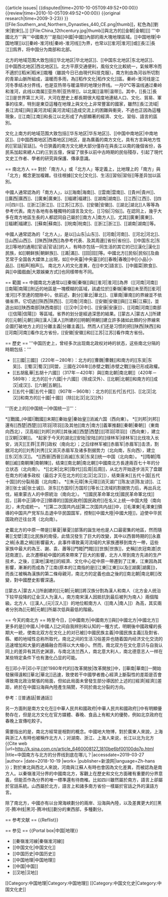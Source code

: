 {{article issues|
{{disputed|time=2010-10-05T09:49:52+00:00}}
{{review|time=2010-10-05T09:49:52+00:00}}
{{original research|time=2009-3-23}}
}}
[[File:Southern_and_Northern_Dynasties_440_CE.png|thumb]]，紅色為[[劉宋|劉宋]]。]]
[[File:China_12thcentury.jpg|thumb]]與北方的[[金朝|金朝]]]]
'''中國北方'''與'''中國南方'''是指[[中國|中國]]內部的兩大塊地理區域。[[中国地理|中国地理]]以[[秦岭-淮河线|秦岭-淮河线]]为界，也常以[[淮河|淮河]]或[[長江|長江]]爲界，将中国分为南部和北部。

北方的地域范围大致包括[[华北地区|华北地区]]、[[中国东北地区|东北地区]]、[[中国西北地区|西北地区]]。北方平原交通便利，風俗文化比較統一，氣候寒冷而不適於[[稻米|稻米]]栽種（雖說今日已由現代科技克服）。南方則由為河谷所切割的青翠山脈所組成，溫暖而多雨，為[[稻作文化|稻作文化]]區。秦岭-淮河线是江河冬季结冰分界线，也是亚热带与暖温带的地理分界线。一月0℃等温线通过秦岭和淮河，此线以南属[[亚热带|亚热带]]，以北属[[温带|温带]]。其中，[[長江|長江]]是世界第三大河，大河在歷史上都長期很大程度地連結人口、文化、貿易、軍事的往來，特別是東亞這種在地理上與文化上非常豐富的國家，雖然[[長江流域|長江流域]]與[[黃河流域|黃河流域]]造成交流上的困難與衝突，不過也正因為這種現象，[[江南|江南]]和長江以北形成了內部顯著的經濟、文化、習俗、語言的區別。

文化上南方的地域范围大致包括[[华东地区|华东地区]]、[[中国中南地区|中南地区]]、[[中国西南地区|西南地区]]地区，是為廣義的南方文化，具有方言與地方性的[[官話|官話]]。今日狹義的南方文化絕大部分僅存在與長江以南的幾個省份，各民系加起來總人口約三到五億，保留了很多以前中古時期的民俗殘存，引起了現代文史工作者、學者的研究與保護、傳承意識。

== 南北方人 ==
對於「南方人」或「北方人」等定義上，比地理上的「南方」與「北方」概念更加複雜。往往根據[[文化|文化]]、生活[[習俗|習俗]]等差异加以區別。

中國人通常認為的「南方人」，以[[海南|海南]]、[[雲南|雲南]]、[[貴州|貴州]]、[[廣西|廣西]]、[[廣東|廣東]]、[[福建|福建]]、[[湖南|湖南]]、[[江西|江西]]、[[四川|四川]]、[[浙江|浙江]]、[[江苏|江苏]]、[[安徽|安徽]]、[[湖北|湖北]]人等等為參考代表。南方各地有各種獨特的語言及文化、[[习俗|习俗]]。在認同上，幾乎大多在南方地區生長的人都認同自己屬於[[南方人|南方人]]，尤其[[廣東|廣東]]、[[福建|福建]]、[[蘇南|蘇南]]、[[皖南|皖南]]、[[浙江|浙江]]、[[湖南|湖南]]等。

中國人通常認為的「北方人」，是以[[山东|山东]]、[[河南|河南]]、[[河北|河北]]、[[山西|山西]]、[[陕西|陕西]]為參考代表、及其周邊[[省份|省份]]、[[中国东北|东北]]等地的通用[[官话|官话]]的人，有時亦包括一同生活的其它的已[[漢化|漢化]]民族，如[[朝鲜族|朝鲜族]]、[[滿|滿]]、[[回|回]]等。中國北方[[民俗|民俗]]及曲艺常于全国各大媒体上出現，如[[中央臺|中央臺]]的[[春晚|春晚]]中[[小品|小品]]、[[相声|相声]]。
南北方人的文化差異，在[[中文|語言]]、[[中國菜|飲食]]、與[[中國戲曲|大眾娛樂方式]]也同樣帶有不同。

== 範圍 ==
中國南北方通常以[[秦嶺|秦嶺]]與[[淮河|淮河]]為界（[[河南|河南]][[南陽|南陽]]附近的地區是一塊模糊的區域，該處位於[[秦嶺|秦嶺]]未至而[[淮河|淮河]]不至達的間隙中）。依前述，劃分[[華北|華北]]、[[華南|華南]]的界線並不依循省界。它切過[[陝西|陝西]]、[[河南|河南]]、[[安徽|安徽]]與[[江蘇|江蘇]]，並造出如[[陕西南部|陕西南部]]（[[汉中|汉中]]、[[安康|安康]]）、[[河南|河南]]南部（[[信陽|信陽]]）等區域。省界的划分是經過深思的結果。[[蒙古人|蒙古人]]所建的[[元朝|元朝]]與[[漢人|漢人]]所建的[[明朝|明朝]]建立許多諸如此類的分界線來企圖打破地方上的[[分離主義|分離主義]]。然而人们还是习惯的把[[陕西|陕西]]和[[河南|河南]]看作北方省份，[[安徽|安徽]]和[[江苏|江苏]]看作南方省份。

== 歷史 ==
'''中国历史上，曾经多次出现南北政权对峙的状态，这些南北分隔的時期包括：'''

* [[三國|三國]]（220年－280年）：北方的[[曹魏|曹魏]]和南方的[[东吴|东吴]]、[[蜀汉|蜀汉]]同盟，三國在208年[[赤壁之戰|赤壁之戰]]後已形成政權。
* [[五胡亂華|五胡十六國]]（317年－420年）與[[南北朝|南北朝]]（420年－589年）：北方的[[十六國|十六國]]（除成汉外）、[[北朝|北朝]]和南方的[[成汉|成汉]]、[[六朝|五朝]]。
* [[五代十國|五代十國]]（907年－960年）：北方的[[五代|五代]]、[[北汉|北汉]]和南方的[[十國|十國]]（除[[北汉|北汉]]外）


'''历史上的[[中国统一|中国统一]]'''：

*[[戰國_(中國)|戰國]]末期[[秦始皇|秦始皇]]消滅六国（西向東）。
*[[刘邦|刘邦]]還有[[西楚|西楚]][[项羽|项羽]]及其他[[南方|南方]]義軍推翻[[秦朝|秦朝]]（東南向西北），汉高祖[[刘邦|刘邦]]其後滅[[西楚|西楚]][[项羽|项羽]]（西向東），建立[[汉朝|汉朝]]。
*起家于今天的湖北[[安陆|安陆]]的[[绿林军|绿林军]]北伐攻入长安，消灭[[王莽|王莽]]政权（南向北）；之后绿林军被[[赤眉军|赤眉军]]击溃，割据河北的[[刘秀|刘秀]]又消灭赤眉军及诸多割据势力（北向南，东向西），建立[[东汉|东汉]]。
*[[西晉|西晉]]消滅[[东吴|东吴]]统一中国（北向南）。
*[[隋朝|隋朝]]滅[[南朝陳|南朝陳]]，结束[[南北朝|南北朝]]中國南北方長達兩百七十年的分立状态（北向南）。
*[[北宋|北宋]]取代[[后周|后周]]，从北方开始逐步消灭了盘踞在南方的诸多政权（最后才灭在北方的[[北汉|北汉]]），结束唐末[[五代十国|五代十国]]的分裂局面（北向南）。
*[[朱元璋|朱元璋]]消灭湖广[[陈友谅|陈友谅]]、江浙[[张士诚|张士诚]]、浙东[[方国珍|方国珍]]等长江流域的割据势力后，再出兵北伐，結束蒙古人的中原統治（南向北）。
*[[國民革命軍北伐|國民革命軍北伐]]后，[[蔣中正|蔣中正]]領導的[[国民政府|国民政府]]在名义上统一中国大陸（南向北），未完成統一。
*[[第二次国共内战|第二次国共内战]]中，[[毛澤東|毛澤東]]領導的中国共产党军队击退中华民国国军，控制[[中國大陸|中國大陸]]，迫使中华民国政府迁往台湾（北向南）。

史載北方的中原一帶是[[華夏|華夏]]部落的誕生地也是人口最密集的地區，然而隨著[[戈壁|漠]]北民族的南侵，此情況發生了巨大的改變，其中以西晉時期的[[永嘉之禍|永嘉之禍]]影響最大，此事件導致黃河流域的大家族遷移到南方一帶，這些家族中最大的為王、謝、袁、蕭等[[門閥|門閥]][[世族|世族]]，史稱[[衣冠南渡|衣冠南渡]]，此次遷移給中國的將來帶來了巨大的影響，北方人带到南方先进的生产技术，之後，[[漢地|漢地]]的經濟、文化中心從中原一帶遷到了江東，江東因為其影響，漸漸的而成為了江南(原本的江南指的是[[江東|江東]]以及[[湖廣|湖廣]])，而長江被稱為漢族的第二條母親河，南北方的定義也由之後的[[南北朝|南北朝]]改變，對中國歷史影響深遠。

[[蒙古人|蒙古人]]所創建的[[元朝|元朝]]將汉族分割為漢人和南人（北方金人统治下较早投降的辽金汉人为漢人，南方南宋漢人因抵抗到最后被列为南人）兩個階級。北方人（[[漢人_(元)|汉人]]）的地位較南方人（[[南人|南人]]）為高，其实兩者分別為[[元朝|元朝]]所屬次低與最低的階級。

== 今天的南北方 ==
時至今日，[[中國南方|中國南方]]與[[中國北方|中國北方]]更多的是[[中國人|中國人]]之间自我辨別和认知的一種方式，明朝後中國政權的長期大一統，使南北双方在文化上的对已被[[中國民族主義|中國民族主義]]及對省、縣、鄉的地域性总称所取代，南北之间的生活习俗差异也随着国内经济文化交流的迅速增加和大量的通婚融合而得以大大缩小。然而，南北双方在文化意识与自我认同上的差异有其历史渊源，与南北法兰西人，南北意大利人，南北德意志人一样在某些特定条件下也有激化凸显的可能。

在[[邓小平|邓小平]]於1980年代的[[改革開放|改革開放]]中，[[華南|華南]]一開始發展得遠較[[華北|華北]]迅速，致使若干中國學者擔心經濟上斷裂性的差距是否會導致南北政治緊張的局面，但如此局面未曾發生部分導因於上述的[[經濟|經濟]]差距，終於在中國沿海與內陸產生隔閡，不同於南北分裂的方向。

參考：[[普通話|普通話]]

另一方面則是南方文化在[[中華人民共和國政府|中華人民共和國政府]]中有明顯優勢存在，但是北方文化在官方媒體、春晚、食品上有較大的優勢，例如北京政府在春晚上宣傳吃餃子。

需要指出的是，南北方經常是相對的概念。中國地大物博，對於廣東人來說，上海與浙江人有時也被稱作北方人；对湖南、浙江、上海人来说，长江以北为北方<ref>{{Cite web |url=http://k.sina.com.cn/article_6460008127_1810be6bf00100dq7p.html |title=中国南方与北方的分界线到底在哪儿？|accessdate=2019-03-27 |author= |date=2018-10-19 |work= |publisher=新浪网|language=Zh-hans }}</ref>；對於東北與西北人來說，河南與江蘇人有時也會因為文化差異，而被認為是南方人。以秦嶺淮河分界的中國南北方，客觀上在歷史和文化方面確有重要的分界意義，但能否作為分界的唯一標準還有待商榷。比如四川雖然屬於南方，語言上卻屬於官話系統。山西屬於北方，語言上和諸多南方省份一樣屬於官話之外的漢語方言。

除了南北方，中國亦有以台灣海峽劃分的兩岸、沿海與內陸，以及差異更大的[[黑河-腾冲线|黑河-腾冲线]]劃分的東西部，多種劃分。

== 参考文献 ==
{{Reflist}}

== 参见 ==
{{Portal box|中国|地理}}
* [[秦嶺淮河線|秦嶺淮河線]]
* [[中国文化|中国文化]]
* [[中国历史|中国历史]]
* [[中国地理|中国地理]]
* [[中国|中国]]
* [[汉地|汉地]]

[[Category:中国地理|Category:中国地理]]
[[Category:中国文化史|Category:中国文化史]]